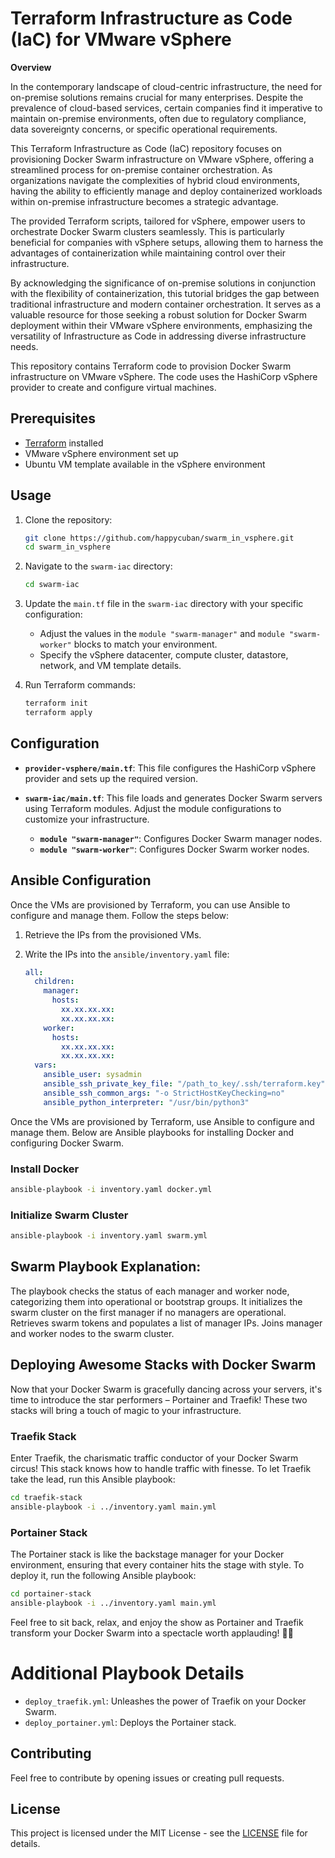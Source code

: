 # Terraform Infrastructure as Code (IaC) for VMware vSphere

**Overview**

In the contemporary landscape of cloud-centric infrastructure, the need for on-premise solutions remains crucial for many enterprises. Despite the prevalence of cloud-based services, certain companies find it imperative to maintain on-premise environments, often due to regulatory compliance, data sovereignty concerns, or specific operational requirements.

This Terraform Infrastructure as Code (IaC) repository focuses on provisioning Docker Swarm infrastructure on VMware vSphere, offering a streamlined process for on-premise container orchestration. As organizations navigate the complexities of hybrid cloud environments, having the ability to efficiently manage and deploy containerized workloads within on-premise infrastructure becomes a strategic advantage.

The provided Terraform scripts, tailored for vSphere, empower users to orchestrate Docker Swarm clusters seamlessly. This is particularly beneficial for companies with vSphere setups, allowing them to harness the advantages of containerization while maintaining control over their infrastructure.

By acknowledging the significance of on-premise solutions in conjunction with the flexibility of containerization, this tutorial bridges the gap between traditional infrastructure and modern container orchestration. It serves as a valuable resource for those seeking a robust solution for Docker Swarm deployment within their VMware vSphere environments, emphasizing the versatility of Infrastructure as Code in addressing diverse infrastructure needs.

This repository contains Terraform code to provision Docker Swarm infrastructure on VMware vSphere. The code uses the HashiCorp vSphere provider to create and configure virtual machines.

## Prerequisites

- [Terraform](https://www.terraform.io/) installed
- VMware vSphere environment set up
- Ubuntu VM template available in the vSphere environment

## Usage

1. Clone the repository:

   ```bash
   git clone https://github.com/happycuban/swarm_in_vsphere.git
   cd swarm_in_vsphere
   ```

2. Navigate to the `swarm-iac` directory:

    ```bash
    cd swarm-iac
    ```

3. Update the `main.tf` file in the `swarm-iac` directory with your specific configuration:

    - Adjust the values in the `module "swarm-manager"` and `module "swarm-worker"` blocks to match your environment.
    - Specify the vSphere datacenter, compute cluster, datastore, network, and VM template details.

4. Run Terraform commands:

    ```bash
    terraform init
    terraform apply
    ```

## Configuration

- **`provider-vsphere/main.tf`**: This file configures the HashiCorp vSphere provider and sets up the required version.

- **`swarm-iac/main.tf`**: This file loads and generates Docker Swarm servers using Terraform modules. Adjust the module configurations to customize your infrastructure.
    - **`module "swarm-manager"`**: Configures Docker Swarm manager nodes.
    - **`module "swarm-worker"`**: Configures Docker Swarm worker nodes.


## Ansible Configuration

Once the VMs are provisioned by Terraform, you can use Ansible to configure and manage them. Follow the steps below:

1. Retrieve the IPs from the provisioned VMs.

2. Write the IPs into the `ansible/inventory.yaml` file:

   ```yaml
   all:
     children:
       manager:
         hosts:
           xx.xx.xx.xx:
           xx.xx.xx.xx: 
       worker:
         hosts:
           xx.xx.xx.xx:
           xx.xx.xx.xx: 
     vars:
       ansible_user: sysadmin
       ansible_ssh_private_key_file: "/path_to_key/.ssh/terraform.key"
       ansible_ssh_common_args: "-o StrictHostKeyChecking=no"
       ansible_python_interpreter: "/usr/bin/python3"
   ```

Once the VMs are provisioned by Terraform, use Ansible to configure and manage them. Below are Ansible playbooks for installing Docker and configuring Docker Swarm.

### Install Docker

   ```bash
   ansible-playbook -i inventory.yaml docker.yml
   ```

### Initialize Swarm Cluster

   ```bash
   ansible-playbook -i inventory.yaml swarm.yml
   ```

## Swarm Playbook Explanation:

The playbook checks the status of each manager and worker node, categorizing them into operational or bootstrap groups.
It initializes the swarm cluster on the first manager if no managers are operational.
Retrieves swarm tokens and populates a list of manager IPs.
Joins manager and worker nodes to the swarm cluster.


## Deploying Awesome Stacks with Docker Swarm

Now that your Docker Swarm is gracefully dancing across your servers, it's time to introduce the star performers – Portainer and Traefik! These two stacks will bring a touch of magic to your infrastructure.


### Traefik Stack

Enter Traefik, the charismatic traffic conductor of your Docker Swarm circus! This stack knows how to handle traffic with finesse. To let Traefik take the lead, run this Ansible playbook:

   ```bash
   cd traefik-stack
   ansible-playbook -i ../inventory.yaml main.yml
   ```


### Portainer Stack

The Portainer stack is like the backstage manager for your Docker environment, ensuring that every container hits the stage with style. To deploy it, run the following Ansible playbook:

   ```bash
   cd portainer-stack
   ansible-playbook -i ../inventory.yaml main.yml
   ```

Feel free to sit back, relax, and enjoy the show as Portainer and Traefik transform your Docker Swarm into a spectacle worth applauding! 🎉✨
# Additional Playbook Details
- `deploy_traefik.yml`: Unleashes the power of Traefik on your Docker Swarm.
- `deploy_portainer.yml`: Deploys the Portainer stack.



## Contributing

Feel free to contribute by opening issues or creating pull requests.

## License

This project is licensed under the MIT License - see the [LICENSE](LICENSE) file for details.
